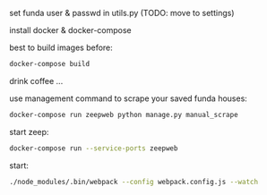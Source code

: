 set funda user & passwd in utils.py (TODO: move to settings)

install docker & docker-compose

best to build images before:
```bash
docker-compose build
```

drink coffee ...

use management command to scrape your saved funda houses:
```bash
docker-compose run zeepweb python manage.py manual_scrape
```

start zeep:
```bash
docker-compose run --service-ports zeepweb
```

start:
```bash
./node_modules/.bin/webpack --config webpack.config.js --watch
```
